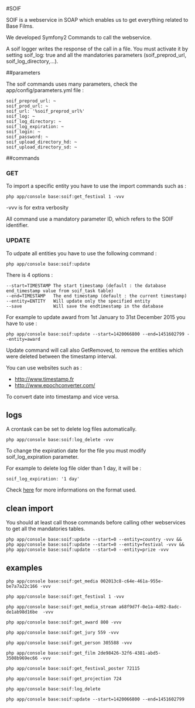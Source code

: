#SOIF

SOIF is a webservice in SOAP which enables us to get everything related to Base Films.

We developed Symfony2 Commands to call the webservice.

A soif logger writes the response of the call in a file.
You must activate it by setting soif_log: true and all the mandatories parameters (soif_preprod_url, soif_log_directory,...).

##parameters

The soif commands uses many parameters, check the app/config/parameters.yml file :

    soif_preprod_url: ~
    soif_prod_url: ~
    soif_url: '%soif_preprod_url%'
    soif_log: ~
    soif_log_directory: ~
    soif_log_expiration: ~
    soif_login: ~
    soif_password: ~
    soif_upload_directory_hd: ~
    soif_upload_directory_sd: ~

	
##commands

### GET

To import a specific entity you have to use the import commands such as :
	
	php app/console base:soif:get_festival 1 -vvv

-vvv is for extra verbosity
	
All command use a mandatory parameter ID, which refers to the SOIF identifier.

### UPDATE

To udpate all entities you have to use the following command :

    php app/console base:soif:update
    
There is 4 options :
```
--start=TIMESTAMP The start timestamp (default : the database end_timestamp value from soif_task table)
--end=TIMESTAMP   The end timestamp (default : the current timestamp)
--entity=ENTITY   Will update only the specified entity
--save            Will save the endtimestamp in the database
```
For example to update award from 1st January to 31st December 2015 you have to use :

    php app/console base:soif:update --start=1420066800 --end=1451602799 --entity=award

Update command will call also GetRemoved, to remove the entities which were deleted between the timestamp interval.

You can use websites such as :

* http://www.timestamp.fr
* http://www.epochconverter.com/

To convert date into timestamp and vice versa.

## logs

A crontask can be set to delete log files automatically.

	php app/console base:soif:log_delete -vvv
	
To change the expiration date for the file you must modify soif_log_expiration parameter.

For example to delete log file older than 1 day, it will be :
	
	soif_log_expiration: '1 day'
	
Check [here](http://php.net/manual/fr/dateinterval.createfromdatestring.php) for more informations on the format used.

## clean import

You should at least call those commands before calling other webservices to get all the mandatories tables.

    php app/console base:soif:update --start=0 --entity=country -vvv && php app/console base:soif:update --start=0 --entity=festival -vvv && php app/console base:soif:update --start=0 --entity=prize -vvv
    
## examples

    php app/console base:soif:get_media 002013c8-c64e-461a-955e-be7a7a22c166 -vvv

    php app/console base:soif:get_festival 1 -vvv

    php app/console base:soif:get_media_stream a68f9d7f-0e1a-4d92-8adc-de1ab98d16be  -vvv

    php app/console base:soif:get_award 800 -vvv
 
	php app/console base:soif:get_jury 559 -vvv
	
	php app/console base:soif:get_person 305588 -vvv
	
	php app/console base:soif:get_film 2de98426-32f6-4381-abd5-3508b969ec66 -vvv

	php app/console base:soif:get_festival_poster 72115
	
	php app/console base:soif:get_projection 724
	
	php app/console base:soif:log_delete
	
	php app/console base:soif:update --start=1420066800 --end=1451602799